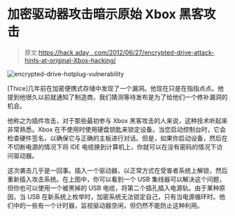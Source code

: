 # 加密驱动器攻击暗示原始 Xbox 黑客攻击

> 原文:[https://hack aday . com/2012/06/27/encrypted-drive-attack-hints-at-original-Xbox-hacking/](https://hackaday.com/2012/06/27/encrypted-drive-attack-hints-at-original-xbox-hacking/)

![](../Images/d20361caff5492b6c35cedef90bda22c.png "encrypted-drive-hotplug-vulnerability")

[Thice]几年前在加密便携式存储中发现了一个漏洞。他现在只是在指指点点。他提到他很久以前就通知了制造商，我们猜测等待发布是为了给他们一个修补漏洞的机会。

他称之为插件攻击，对于那些最初参与 Xbox 黑客攻击的人来说，这种技术听起来非常熟悉。Xbox 在不使用时使用硬盘钥匙来锁定设备。当您启动控制台时，它会检查硬件签名，以确保它与正确的主板进行对话。但是，如果你启动设备，然后在不切断电源的情况下将 IDE 电缆换到计算机上，你就可以在没有密码的情况下访问驱动器。

这次袭击几乎是一回事。插入一个驱动器，以正常方式在受害者系统上解锁，然后重新插入攻击系统。在上图中，你可以看到一个 USB 集线器可以解决这个问题，但你也可以使用一个被黑掉的 USB 电缆，将第二个插孔插入电源轨。由于某种原因，当 USB 在新系统上枚举时，加密系统无法锁定自己，只有当电源循环时。他们中的一些有一个计时器，监视驱动器空闲，但仍然不能防止这种利用。